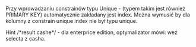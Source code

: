 Przy wprowadzaniu constrainów typu Unique - \(typem takim jest również PRIMARY KEY\) automatycznie zakładany jest index. Można wymusić by dla kolumny z constrain unique index nie był typu unique.

Hint /\*result cashe\*/ - dla enterprice edition, optymalizator mówi: weź selecta z casha.

